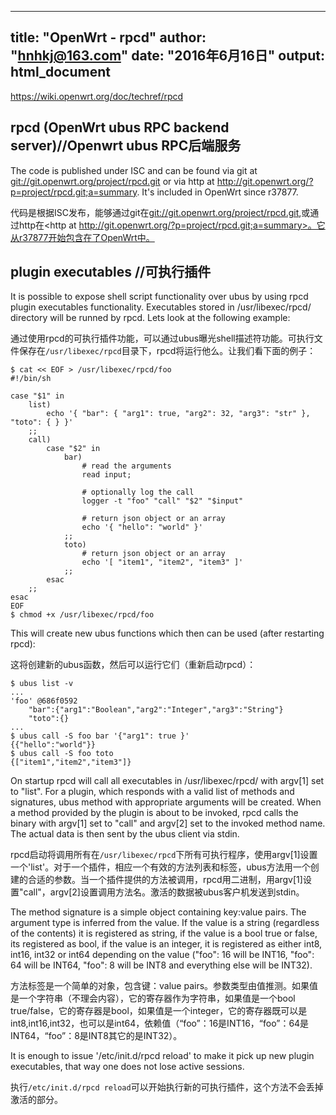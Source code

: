 
---
title: "OpenWrt - rpcd"
author: "hnhkj@163.com"
date: "2016年6月16日"
output: html_document
---

<https://wiki.openwrt.org/doc/techref/rpcd>


## rpcd (OpenWrt ubus RPC backend server)//Openwrt ubus RPC后端服务

The code is published under ISC and can be found via git at <git://git.openwrt.org/project/rpcd.git> or via http at <http://git.openwrt.org/?p=project/rpcd.git;a=summary>. It's included in OpenWrt since r37877.

代码是根据ISC发布，能够通过git在<git://git.openwrt.org/project/rpcd.git>,或通过http在<http at http://git.openwrt.org/?p=project/rpcd.git;a=summary>。它从r37877开始包含在了OpenWrt中。

## plugin executables //可执行插件

It is possible to expose shell script functionality over ubus by using rpcd plugin executables functionality. Executables stored in /usr/libexec/rpcd/ directory will be runned by rpcd. Lets look at the following example:

通过使用rpcd的可执行插件功能，可以通过ubus曝光shell描述符功能。可执行文件保存在`/usr/libexec/rpcd`目录下，rpcd将运行他么。让我们看下面的例子：

```
$ cat << EOF > /usr/libexec/rpcd/foo
#!/bin/sh

case "$1" in
    list)
        echo '{ "bar": { "arg1": true, "arg2": 32, "arg3": "str" }, "toto": { } }'
    ;;
    call)
        case "$2" in
            bar)
                # read the arguments
                read input;

                # optionally log the call
                logger -t "foo" "call" "$2" "$input"

                # return json object or an array
                echo '{ "hello": "world" }'
            ;;
            toto)
                # return json object or an array
                echo '[ "item1", "item2", "item3" ]'
            ;;
        esac
    ;;
esac
EOF
$ chmod +x /usr/libexec/rpcd/foo
```

This will create new ubus functions which then can be used (after restarting rpcd):

这将创建新的ubus函数，然后可以运行它们（重新启动rpcd）：

```
$ ubus list -v
...
'foo' @686f0592
    "bar":{"arg1":"Boolean","arg2":"Integer","arg3":"String"}
    "toto":{}
...
$ ubus call -S foo bar '{"arg1": true }'
{{"hello":"world"}}
$ ubus call -S foo toto
{["item1","item2","item3"]}
```

On startup rpcd will call all executables in /usr/libexec/rpcd/ with argv[1] set to "list". For a plugin, which responds with a valid list of methods and signatures, ubus method with appropriate arguments will be created. When a method provided by the plugin is about to be invoked, rpcd calls the binary with argv[1] set to "call" and argv[2] set to the invoked method name. The actual data is then sent by the ubus client via stdin.

rpcd启动将调用所有在`/usr/libexec/rpcd`下所有可执行程序，使用argv[1]设置一个'list'。对于一个插件，相应一个有效的方法列表和标签，ubus方法用一个创建的合适的参数。当一个插件提供的方法被调用，rpcd用二进制，用argv[1]设置"call"，argv[2]设置调用方法名。激活的数据被ubus客户机发送到stdin。

The method signature is a simple object containing key:value pairs. The argument type is inferred from the value. If the value is a string (regardless of the contents) it is registered as string, if the value is a bool true or false, its registered as bool, if the value is an integer, it is registered as either int8, int16, int32 or int64 depending on the value ("foo": 16 will be INT16, "foo": 64 will be INT64, "foo": 8 will be INT8 and everything else will be INT32).

方法标签是一个简单的对象，包含键：value pairs。参数类型由值推测。如果值是一个字符串（不理会内容），它的寄存器作为字符串，如果值是一个bool true/false，它的寄存器是bool，如果值是一个integer，它的寄存器既可以是int8,int16,int32，也可以是int64，依赖值（“foo”：16是INT16，“foo”：64是INT64，“foo”：8是INT8其它的是INT32）。

It is enough to issue '/etc/init.d/rpcd reload' to make it pick up new plugin executables, that way one does not lose active sessions.

执行`/etc/init.d/rpcd reload`可以开始执行新的可执行插件，这个方法不会丢掉激活的部分。